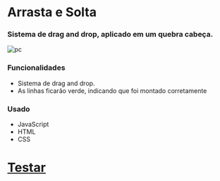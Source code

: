 # Arrasta e Solta

### Sistema de drag and drop, aplicado em um quebra cabeça. ###

![pc](https://user-images.githubusercontent.com/82732587/143665799-cc8987be-8233-4ee9-8e13-1d5bde318184.gif)


### Funcionalidades ###
+ Sistema de drag and drop.
+ As linhas ficarão verde, indicando que foi montado corretamente

### Usado ###
+ JavaScript
+ HTML
+ CSS

# <a href="https://fabiopenedo.github.io/ArrastaeSolta/">Testar</a> #
